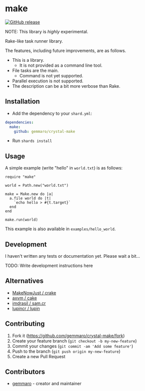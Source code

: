 # make

[![GitHub release](https://img.shields.io/github/release/gemmaro/crystal-make.svg)](https://github.com/gemmaro/crystal-make/releases)

NOTE: This library is *highly* experimental.

Rake-like task runner library.

The features, including future improvements, are as follows.

* This is a library.
  * It is not provided as a command line tool.
* File tasks are the main.
  * Command is not yet supported.
* Parallel execution is not supported.
* The description can be a bit more verbose than Rake.

## Installation

* Add the dependency to your `shard.yml`:

```yaml
dependencies:
  make:
    github: gemmaro/crystal-make
```

* Run `shards install`

## Usage

A simple example (write "hello" in `world.txt`) is as follows:

```crystal
require "make"

world = Path.new("world.txt")

make = Make.new do |a|
  a.file world do |t|
    `echo hello > #{t.target}`
  end
end

make.run(world)
```

This example is also available in `examples/hello_world`.

## Development

I haven't written any tests or documentation yet.
Please wait a bit...

TODO: Write development instructions here

## Alternatives

* [MakeNowJust / crake](https://github.com/MakeNowJust/crake)
* [axvm / cake](https://github.com/axvm/cake/tree/master)
* [imdrasil / sam.cr](https://github.com/imdrasil/sam.cr/tree/master)
* [lupincr / lupin](https://github.com/lupincr/lupin)

## Contributing

1. Fork it (<https://github.com/gemmaro/crystal-make/fork>)
2. Create your feature branch (`git checkout -b my-new-feature`)
3. Commit your changes (`git commit -am 'Add some feature'`)
4. Push to the branch (`git push origin my-new-feature`)
5. Create a new Pull Request

## Contributors

* [gemmaro](https://github.com/gemmaro) - creator and maintainer
